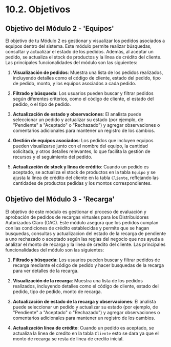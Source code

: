 # 10.2. Objetivos

## Objetivo del Módulo 2 - 'Equipos'

El objetivo de tu Módulo 2 es gestionar y visualizar los pedidos asociados a equipos dentro del sistema. Este módulo permite realizar búsquedas, consultar y actualizar el estado de los pedidos. Además, al aceptar un pedido, se actualiza el stock de productos y la línea de crédito del cliente. Las principales funcionalidades del módulo son las siguientes:

1. **Visualización de pedidos**: Muestra una lista de los pedidos realizados, incluyendo detalles como el código de cliente, estado del pedido, tipo de pedido, monto, y los equipos asociados a cada pedido.

2. **Filtrado y búsqueda**: Los usuarios pueden buscar y filtrar pedidos según diferentes criterios, como el código de cliente, el estado del pedido, o el tipo de pedido.

3. **Actualización de estado y observaciones**: El analista puede seleccionar un pedido y actualizar su estado (por ejemplo, de "Pendiente" a "Aceptado" o "Rechazado") y agregar observaciones o comentarios adicionales para mantener un registro de los cambios.

4. **Gestión de equipos asociados**: Los pedidos que incluyen equipos pueden visualizarse junto con el nombre del equipo, la cantidad solicitada, y otros detalles relevantes, lo que facilita la gestión de recursos y el seguimiento del pedido.

5. **Actualización de stock y línea de crédito**: Cuando un pedido es aceptado, se actualiza el stock de productos en la tabla `Equipo` y se ajusta la línea de crédito del cliente en la tabla `Cliente`, reflejando las cantidades de productos pedidas y los montos correspondientes.

## Objetivo del Módulo 3 - 'Recarga'

El objetivo de este módulo es gestionar el proceso de evaluación y aprobación de pedidos de recargas virtuales para los Distribuidores Autorizados Claro (DAC). Este módulo asegura que los pedidos cumplan con las condiciones de crédito establecidas y permite que se hagan busquedas, consultas y actualizacion del estado de la recarga de pendiente a uno rechazado o aceptado según las reglas del negocio que nos ayuda a analizar el monto de recarga y la linea de credito del cliente. Las principales funcionalidades del módulo son las siguientes:


1. **Filtrado y búsqueda**: Los usuarios pueden buscar y filtrar pedidos de recarga mediante el código de pedido y hacer busquedas de la recarga para ver detalles de la recarga.

2. **Visualización de la recarga**: Muestra una lista de los pedidos realizados, incluyendo detalles como el código de cliente, estado del pedido, tipo de pedido, monto de recarga.


3. **Actualización de estado de la recarga y observaciones**: El analista puede seleccionar un pedido y actualizar su estado (por ejemplo, de "Pendiente" a "Aceptado" o "Rechazado") y agregar observaciones o comentarios adicionales para mantener un registro de los cambios.

4. **Actualización línea de crédito**: Cuando un pedido es aceptado, se actualiza la linea de credito en la tabla `Cliente` esto se dara ya que el monto de recarga se resta de linea de credito inicial.